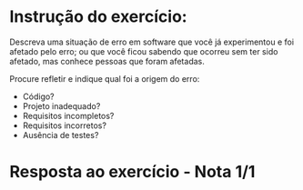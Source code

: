 # Instrução do exercício:

Descreva uma situação de erro em software que você já experimentou e foi afetado pelo erro; ou que você ficou sabendo que ocorreu sem ter sido afetado, mas conhece pessoas que foram afetadas.

Procure refletir e indique qual foi a origem do erro:

- Código? 
- Projeto inadequado? 
- Requisitos incompletos? 
- Requisitos incorretos? 
- Ausência de testes?

# Resposta ao exercício - Nota 1/1

